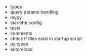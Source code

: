 * types
* query params handling
* mypy
* starlette config
* tests
* comments
* check if files exist in startup script
* py.types
* autoreload

